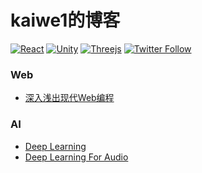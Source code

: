 # kaiwe1的博客 
[![React](https://img.shields.io/badge/react%20-%2320232a.svg?style=for-the-badge&&logo=react&logoColor=%2361DAFB)](https://reactjs.org/)
[![Unity](https://img.shields.io/badge/unity-%23000000.svg?style=for-the-badge&logo=unity&logoColor=white)](https://unity3d.com)
[![Threejs](https://img.shields.io/badge/threejs-black?style=for-the-badge&logo=three.js&logoColor=white)](https://threejs.org/)
[![Twitter Follow](https://img.shields.io/twitter/follow/matthias_code.svg?style=social&label=Follow)](https://twitter.com/kwii_cc)

### Web
- [深入浅出现代Web编程](https://fullstackopen.com/zh/)

### AI
- [Deep Learning](https://github.com/wangshusen/DeepLearning)
- [Deep Learning For Audio](https://github.com/musikalkemist/DeepLearningForAudioWithPython)
